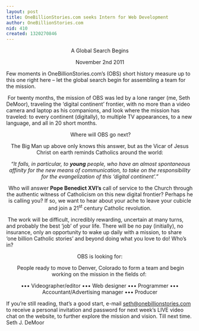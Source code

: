 ```yaml
---
layout: post
title: OneBillionStories.com seeks Intern for Web Development
author: OneBillionStories.com
nid: 410
created: 1320270846
---
```

<p align="center">A Global Search Begins</p>
<p align="center">November 2nd 2011</p>
Few moments in OneBillionStories.com’s (OBS) short history measure up to this one right here – let the global search begin for assembling a team for the mission.

&nbsp;For twenty months, the mission of OBS was led by a lone ranger (me, Seth DeMoor), traveling the ‘digital continent’ frontier, with no more than a video camera and laptop as his companions, and look where the mission has traveled: to every continent (digitally), to multiple TV appearances, to a new language, and all in 20 short months.
<p style="text-align: center;">&nbsp;Where will OBS go next?</p>
<p align="center">The Big Man up above only knows this answer, but as the Vicar of Jesus Christ on earth reminds Catholics around the world:</p>
<p align="center">&nbsp;<em>“</em><em>It falls, in particular, to <strong>young</strong> people, who have an almost spontaneous affinity for the new means of communication, to take on the responsibility for the evangelization of this ‘digital continent’.”</em></p>
<p align="center"><em>&nbsp;</em>Who will answer <strong>Pope Benedict XVI’s</strong> call of service to the Church through the authentic witness of Catholicism on this new digital frontier? Perhaps he is calling you? If so, we want to hear about your ache to leave your cubicle and join a 21<sup>st</sup> century Catholic revolution.</p>
&nbsp;The work will be difficult, incredibly rewarding, uncertain at many turns, and probably the best ‘job’ of your life. There will be no pay (initially), no insurance, only an opportunity to wake up daily with a mission, to share ‘one billion Catholic stories’ and beyond doing what you love to do! Who’s in?
<p align="center">OBS is looking for:</p>
<p align="center">&nbsp;People ready to move to Denver, Colorado to form a team and begin working on the mission in the fields of:&nbsp;</p>
<p align="center">••• Videographer/editor ••• Web designer ••• Programmer ••• Accountant/Advertising manager ••• Producer</p>
If you’re still reading, that’s a good start, e-mail <a href="mailto:seth@onebillionstories.com">seth@onebillionstories.com</a> to receive a personal invitation and password for next week’s LIVE video chat on the website, to further explore the mission and vision. Till next time. Seth J. DeMoor
